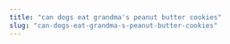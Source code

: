 ```yaml
---
title: "can dogs eat grandma's peanut butter cookies"
slug: "can-dogs-eat-grandma-s-peanut-butter-cookies"
---
```



